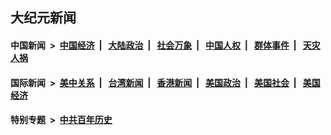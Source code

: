 ## 大纪元新闻

#### 中国新闻 &nbsp;>&nbsp; [中国经济](indexes/ncid283/README.md?05261245) &nbsp;| &nbsp; [大陆政治](indexes/ncid277/README.md?05261245) &nbsp;| &nbsp; [社会万象](indexes/ncid282/README.md?05261245) &nbsp;| &nbsp; [中国人权](indexes/ncid278/README.md?05261245) &nbsp;| &nbsp; [群体事件](indexes/ncid279/README.md?05261245) &nbsp;| &nbsp; [天灾人祸](indexes/ncid280/README.md?05261245)

#### 国际新闻 &nbsp;>&nbsp; [美中关系](indexes/nf1412576/README.md?05261245) &nbsp;| &nbsp; [台湾新闻](indexes/ncid1349361/README.md?05261245) &nbsp;| &nbsp; [香港新闻](indexes/ncid1349362/README.md?05261245) &nbsp;| &nbsp; [美国政治](indexes/ncid1078159/README.md?05261245) &nbsp;| &nbsp; [美国社会](indexes/ncid1078160/README.md?05261245) &nbsp;| &nbsp; [美国经济](indexes/ncid1078158/README.md?05261245)

#### 特别专题 &nbsp;>&nbsp; [中共百年历史](https://github.com/epoch-news/epoch-special/blob/master/README.md?05261245)  
